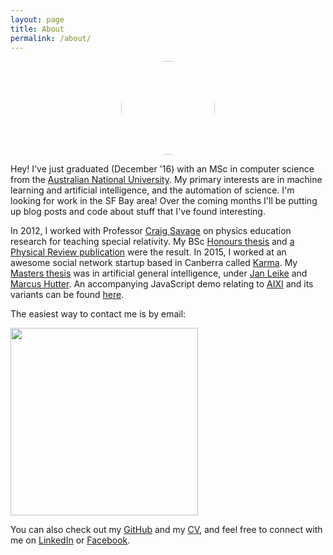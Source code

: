 ```yaml
---
layout: page
title: About
permalink: /about/
---
```


<center><img src="../assets/me.png" style="border-radius:50%" width="150" /></center>

Hey! I've just graduated (December '16) with an MSc in computer science from  the [Australian National University][anu]. My primary interests are in machine learning and artificial intelligence, and the automation of science. I'm looking for work in the SF Bay area! Over the coming months I'll be putting up blog posts and code about stuff that I've found interesting.

In 2012, I worked with Professor [Craig Savage][craig] on physics education research for teaching special relativity. My BSc [Honours thesis][BSc thesis] and [a Physical Review publication][AS2013] were the result. In 2015, I worked at an awesome social network startup based in Canberra called [Karma]. My [Masters thesis][MSc thesis] was in artificial general intelligence, under [Jan Leike][jan] and [Marcus Hutter][marcus]. An accompanying JavaScript demo relating to [AIXI] and its variants can be found [here][demo].

The easiest way to contact me is by email:

<img src="../assets/email.png" width="300" />

You can also check out my [GitHub] and my [CV], and feel free to connect with me on [LinkedIn] or [Facebook].

[marcus]: http://hutter1.net
[craig]: http://people.physics.anu.edu.au/~cms130/
[jan]: https://jan.leike.name/

[demo]: http://aslanides.github.io/aixijs
[anu]: http://anu.edu.au
[AIXI]: https://en.wikipedia.org/wiki/AIXI
[GitHub]: https://github.com/aslanides
[Karma]: https://karma.wiki
[Facebook]: https://www.facebook.com/john.aslanides
[LinkedIn]: https://linkedin.com/in/johnaslanides


[BSc thesis]: ../docs/honours_thesis.pdf
[MSc thesis]: ../docs/masters_thesis.pdf
[CV]: ../docs/cv.pdf
[AS2013]: http://journals.aps.org/prper/abstract/10.1103/PhysRevSTPER.9.010118
